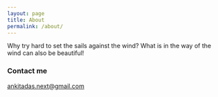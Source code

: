 ```yaml
---
layout: page
title: About
permalink: /about/
---
```


Why try hard to set the sails against the wind? What is in the way of the wind can also be beautiful!



### Contact me

[ankitadas.next@gmail.com](mailto:ankitadas.next@gmail.com)
